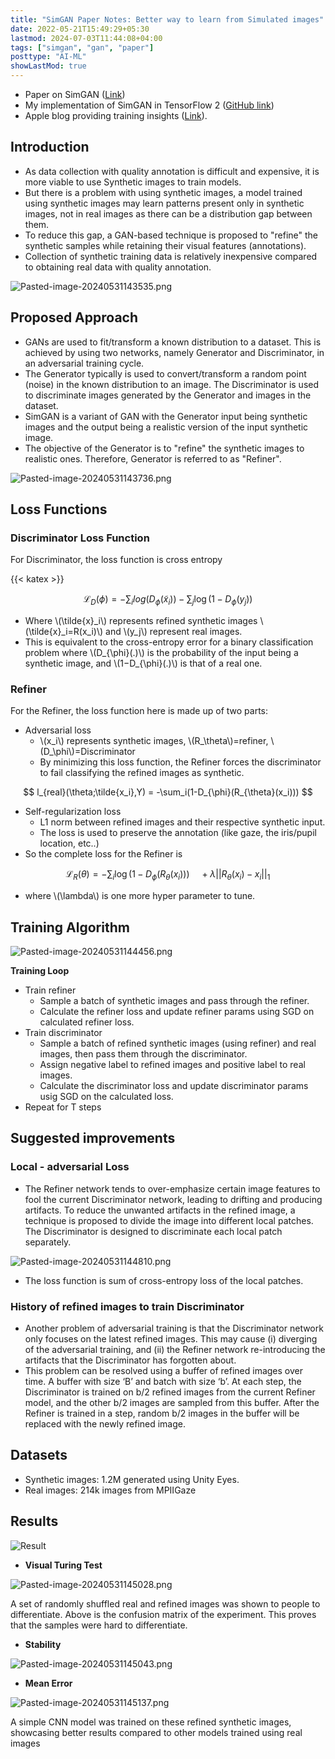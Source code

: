```yaml
---
title: "SimGAN Paper Notes: Better way to learn from Simulated images"
date: 2022-05-21T15:49:29+05:30
lastmod: 2024-07-03T11:44:08+04:00
tags: ["simgan", "gan", "paper"]
posttype: "AI-ML"
showLastMod: true
---
```


- Paper on SimGAN ([Link](https://arxiv.org/pdf/1612.07828v1.pdf))
- My implementation of SimGAN in TensorFlow 2 ([GitHub link](https://github.com/mnjm/SimGAN))
- Apple blog providing training insights ([Link](https://machinelearning.apple.com/research/gan)).

## Introduction
- As data collection with quality annotation is difficult and expensive, it is more viable to use Synthetic images to train models.
- But there is a problem with using synthetic images, a model trained using synthetic images may learn patterns present only in synthetic images, not in real images as there can be a distribution gap between them.
- To reduce this gap, a GAN-based technique is proposed to "refine" the synthetic samples while retaining their visual features (annotations).
- Collection of synthetic training data is relatively inexpensive compared to obtaining real data with quality annotation.

![Pasted-image-20240531143535.png](./featured.png)

## Proposed Approach
- GANs are used to fit/transform a known distribution to a dataset. This is achieved by using two networks, namely Generator and Discriminator, in an adversarial training cycle.
- The Generator typically is used to convert/transform a random point (noise) in the known distribution to an image. The Discriminator is used to discriminate images generated by the Generator and images in the dataset.
- SimGAN is a variant of GAN with the Generator input being synthetic images and the output being a realistic version of the input synthetic image.
- The objective of the Generator is to "refine" the synthetic images to realistic ones. Therefore, Generator is referred to as "Refiner".

![Pasted-image-20240531143736.png](Pasted-image-20240531143736.png)

## Loss Functions
### Discriminator Loss Function
For Discriminator, the loss function is cross entropy

{{< katex >}}

$$
\mathcal{L}_{D}(\phi) = -\sum_ilog(D_{\phi}(\tilde{x}_i)) - \sum_j\log{(1-D_{\phi}(y_j))}
$$

- Where \\(\tilde{x}_i\\) represents refined synthetic images \\(\tilde{x}_i=R(x_i)\\) and \\(y_j\\) represent real images.
- This is equivalent to the cross-entropy error for a binary classification problem where \\(D_{\phi}(.)\\) is the probability of the input being a synthetic image, and \\(1−D_{\phi}(.)\\) is that of a real one.
### Refiner
For the Refiner, the loss function here is made up of two parts:

- Adversarial loss
    - \\(x_i\\) represents synthetic images, \\(R_\theta\\)=refiner, \\(D_\phi\\)=Discriminator
    - By minimizing this loss function, the Refiner forces the discriminator to fail classifying the refined images as synthetic.

$$
l_{real}(\theta;\tilde{x_i},Y) = -\sum_i(1-D_{\phi}(R_{\theta}(x_i)))
$$

- Self-regularization loss
    - L1 norm between refined images and their respective synthetic input.
    - The loss is used to preserve the annotation (like gaze, the iris/pupil location, etc..)
- So the complete loss for the Refiner is

$$
\mathcal{L}_R(\theta) = -\sum_i\log{(1-D_{\phi}(R_{\theta}(x_i)))} \quad +\lambda||R_{\theta}(x_i)-x_i||_1
$$

- where \\(\lambda\\) is one more hyper parameter to tune.

## Training Algorithm

![Pasted-image-20240531144456.png](Pasted-image-20240531144456.png)

**Training Loop**
- Train refiner
    - Sample a batch of synthetic images and pass through the refiner.
    - Calculate the refiner loss and update refiner params using SGD on calculated refiner loss.
- Train discriminator
    - Sample a batch of refined synthetic images (using refiner) and real images, then pass them through the discriminator.
    - Assign negative label to refined images and positive label to real images.
    - Calculate the discriminator loss and update discriminator params usig SGD on the calculated loss.
- Repeat for T steps

## Suggested improvements
### Local - adversarial Loss
- The Refiner network tends to over-emphasize certain image features to fool the current Discriminator network, leading to drifting and producing artifacts. To reduce the unwanted artifacts in the refined image, a technique is proposed to divide the image into different local patches. The Discriminator is designed to discriminate each local patch separately.

![Pasted-image-20240531144810.png](Pasted-image-20240531144810.png)

- The loss function is sum of cross-entropy loss of the local patches.
### History of refined images to train Discriminator
- Another problem of adversarial training is that the Discriminator network only focuses on the latest refined images. This may cause (i) diverging of the adversarial training, and (ii) the Refiner network re-introducing the artifacts that the Discriminator has forgotten about.
- This problem can be resolved using a buffer of refined images over time. A buffer with size ‘B’ and batch with size ‘b’. At each step, the Discriminator is trained on b/2 refined images from the current Refiner model, and the other b/2 images are sampled from this buffer. After the Refiner is trained in a step, random b/2 images in the buffer will be replaced with the newly refined image.

## Datasets
- Synthetic images: 1.2M generated using Unity Eyes.
- Real images: 214k images from MPIIGaze

## Results

![Result](Result.png)

- **Visual Turing Test**

![Pasted-image-20240531145028.png](Pasted-image-20240531145028.png)

A set of randomly shuffled real and refined images was shown to people to differentiate. Above is the confusion matrix of the experiment. This proves that the samples were hard to differentiate.

- **Stability**

![Pasted-image-20240531145043.png](Pasted-image-20240531145043.png)

- **Mean Error**

![Pasted-image-20240531145137.png](Pasted-image-20240531145137.png)

A simple CNN model was trained on these refined synthetic images, showcasing better results compared to other models trained using real images
